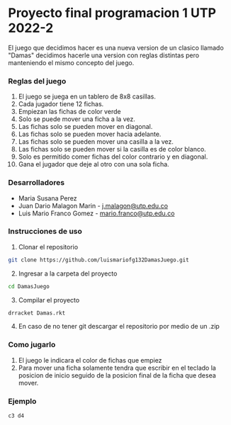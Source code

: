 # Proyecto final programacion 1 UTP 2022-2

El juego que decidimos hacer es una nueva version de un clasico llamado "Damas" decidimos hacerle una version con reglas distintas pero manteniendo el mismo concepto del juego.

### Reglas del juego

1. El juego se juega en un tablero de 8x8 casillas.
2. Cada jugador tiene 12 fichas.
3. Empiezan las fichas de color verde
4. Solo se puede mover una ficha a la vez.
5. Las fichas solo se pueden mover en diagonal.
6. Las fichas solo se pueden mover hacia adelante.
7. Las fichas solo se pueden mover una casilla a la vez.
8. Las fichas solo se pueden mover si la casilla es de color blanco.
9. Solo es permitido comer fichas del color contrario y en diagonal.
10. Gana el jugador que deje al otro con una sola ficha.

### Desarrolladores

- Maria Susana Perez 
- Juan Dario Malagon Marin - j.malagon@utp.edu.co
- Luis Mario Franco Gomez - mario.franco@utp.edu.co

### Instrucciones de uso

1. Clonar el repositorio

```bash
git clone https://github.com/luismariofg132DamasJuego.git
```

2. Ingresar a la carpeta del proyecto

```bash
cd DamasJuego
```

3. Compilar el proyecto

```bash
drracket Damas.rkt
```

4. En caso de no tener git descargar el repositorio por medio de un .zip

### Como jugarlo

1. El juego le indicara el color de fichas que empiez
2. Para mover una ficha solamente tendra que escribir en el teclado la posicion de inicio seguido de la posicion final de la ficha que desea mover.

### Ejemplo

```bash
c3 d4
```
